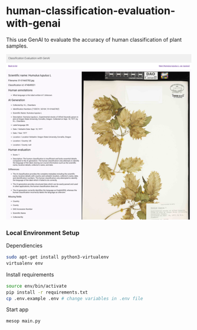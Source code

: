 # human-classification-evaluation-with-genai

This use GenAI to evaluate the accuracy of human classification of plant samples.

<img src="screenshot.png" alt="screenshot" style="width:600px;" />


### Local Environment Setup

Dependiencies
```bash
sudo apt-get install python3-virtualenv
virtualenv env
```

Install requirements
```bash
source env/bin/activate
pip install -r requirements.txt
cp .env.example .env # change variables in .env file
```

Start app
```bash
mesop main.py
```